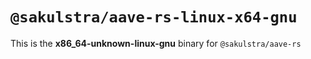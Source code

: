 # `@sakulstra/aave-rs-linux-x64-gnu`

This is the **x86_64-unknown-linux-gnu** binary for `@sakulstra/aave-rs`
